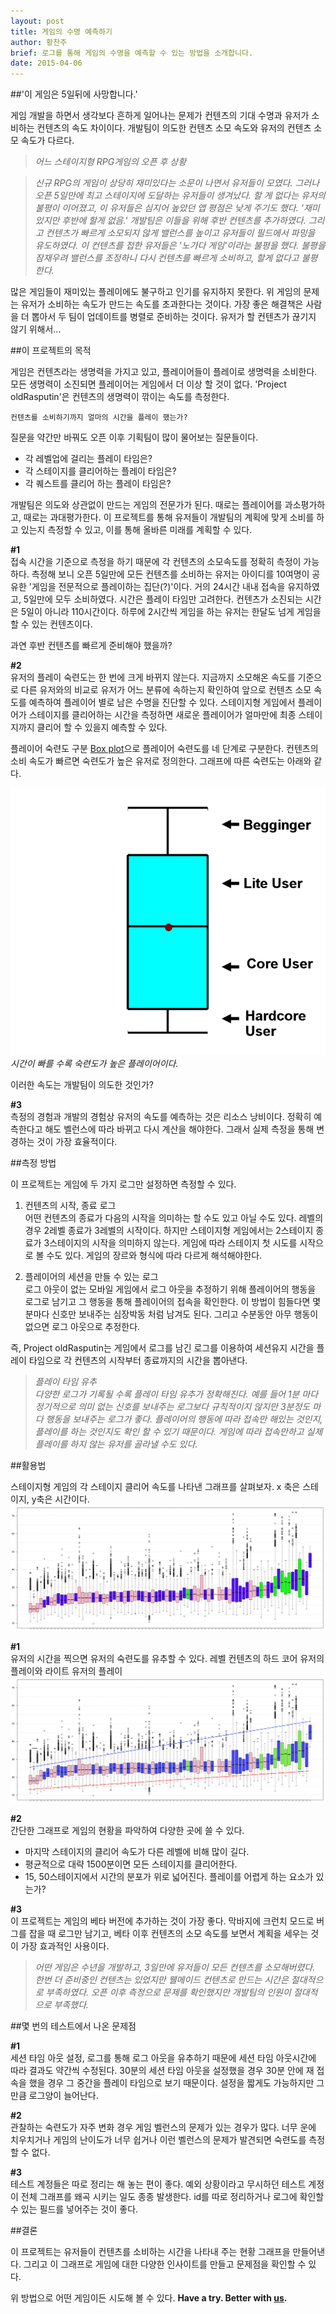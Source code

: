 ```yaml
---
layout: post
title: 게임의 수명 예측하기
author: 황찬주
brief: 로그를 통해 게임의 수명을 예측할 수 있는 방법을 소개합니다.
date: 2015-04-06
---
```


##'이 게임은 5일뒤에 사망합니다.'

게임 개발을 하면서 생각보다 흔하게 일어나는 문제가 컨텐츠의 기대 수명과 유저가 소비하는 컨텐츠의 속도 차이이다. 개발팀이 의도한 컨텐츠 소모 속도와 유저의 컨텐츠 소모 속도가 다르다. 

>   *어느 스테이지형 RPG게임의 오픈 후 상황*   

>   *신규 RPG의 게임이 상당히 재미있다는 소문이 나면서 유저들이 모였다. 그러나 오픈 5일만에 최고 스테이지에 도달하는 유저들이 생겨났다. 할 게 없다는 유저의 불평이 이어졌고, 이 유저들은 심지어 높았던 앱 평점은 낮게 주기도 했다. '재미있지만 후반에 할게 없음.' 개발팀은 이들을 위해 후반 컨텐츠를 추가하였다. 그리고 컨텐츠가 빠르게 소모되지 않게 밸런스를 높이고 유저들이 필드에서 파밍을 유도하였다. 이 컨텐츠를 접한 유저들은 '노가다 게임'이라는 불평을 했다. 불평을 잠재우려 밸런스를 조정하니 다시 컨텐츠를 빠르게 소비하고, 할게 없다고 불평한다.*

 많은 게임들이 재미있는 플레이에도 불구하고 인기를 유지하지 못한다. 위 게임의 문제는 유저가 소비하는 속도가 만드는 속도를 초과한다는 것이다. 가장 좋은 해결책은 사람을 더 뽑아서 두 팀이 업데이트를 병렬로 준비하는 것이다. 유저가 할 컨텐츠가 끊기지 않기 위해서... 

##이 프로젝트의 목적

 게임은 컨텐츠라는 생명력을 가지고 있고, 플레이어들이 플레이로 생명력을 소비한다. 모든 생명력이 소진되면 플레이어는 게임에서 더 이상 할 것이 없다. 'Project oldRasputin'은 컨텐츠의 생명력이 깎이는 속도를 측정한다. 
 
    컨텐츠를 소비하기까지 얼마의 시간을 플레이 했는가?

질문을 약간만 바꿔도 오픈 이후 기획팀이 많이 물어보는 질문들이다.

*   각 레벨업에 걸리는 플레이 타임은?
*   각 스테이지를 클리어하는 플레이 타임은?
*   각 퀘스트를 클리어 하는 플레이 타임은?

개발팀은 의도와 상관없이 만드는 게임의 전문가가 된다. 때로는 플레이어를 과소평가하고, 때로는 과대평가한다. 이 프로젝트를 통해 유저들이 개발팀의 계획에 맞게 소비를 하고 있는지 측정할 수 있고, 이를 통해 올바른 미래를 계획할 수 있다.

**\#1**   
 접속 시간을 기준으로 측정을 하기 때문에 각 컨텐츠의 소모속도를 정확히 측정이 가능하다. 측정해 보니 오픈 5일만에 모든 컨텐츠를 소비하는 유저는 아이디를 10여명이 공유한 '게임을 전문적으로 플레이하는 집단(?)'이다. 거의 24시간 내내 접속을 유지하였고, 5일만에 모두 소비하였다. 시간은 플레이 타임만 고려한다. 컨텐츠가 소진되는 시간은 5일이 아니라 110시간이다. 하루에 2시간씩 게임을 하는 유저는 한달도 넘게 게임을 할 수 있는 컨텐츠이다. 
 
 과연 후반 컨텐츠를 빠르게 준비해야 했을까?

**\#2**   
 유저의 플레이 숙련도는 한 번에 크게 바뀌지 않는다. 지금까지 소모해온 속도를 기준으로 다른 유저와의 비교로 유저가 어느 분류에 속하는지 확인하여 앞으로 컨텐츠 소모 속도를 예측하여 플레이어 별로 남은 수명을 진단할 수 있다. 스테이지형 게임에서 플레이어가 스테이지를 클리어하는 시간을 측정하면 새로운 플레이어가 얼마만에 최종 스테이지까지 클리어 할 수 있을지 예측할 수 있다.

플레이어 숙련도 구분
[Box  plot](http://en.wikipedia.org/wiki/Box_plot)으로 플레이어 숙련도를 네 단계로 구분한다. 컨텐츠의 소비 속도가 빠르면 숙련도가 높은 유저로 정의한다.  그래프에 따른 숙련도는 아래와 같다.

![Box plot](/img/posts/2015-04-06-when_will_this_game_die/boxnwhiskr.png)   
*시간이 빠를 수록 숙련도가 높은 플레이어이다.*

이러한 속도는 개발팀이 의도한 것인가?

**\#3**   
측정의 경험과 개발의 경험상 유저의 속도를 예측하는 것은 리소스 낭비이다. 정확히 예측한다고 해도 벨런스에 따라 바뀌고 다시 계산을 해야한다. 그래서 실제 측정을 통해 변경하는 것이 가장 효율적이다.


##측정 방법

이 프로젝트는 게임에 두 가지 로그만 설정하면 측정할 수 있다.

1.  컨텐츠의 시작, 종료 로그    
    어떤 컨텐츠의 종료가 다음의 시작을 의미하는 할 수도 있고 아닐 수도 있다. 레벨의 경우 2레벨 종료가 3레벨의 시작이다. 하지만 스테이지형 게임에서는 2스테이지 종료가 3스테이지의 시작을 의미하지 않는다. 게임에 따라 스테이지 첫 시도를 시작으로 볼 수도 있다. 게임의 장르와 형식에 따라 다르게 해석해야한다.
    
2.   플레이어의 세션을 만들 수 있는 로그   
    로그 아웃이 없는 모바일 게임에서 로그 아웃을 추정하기 위해 플레이어의 행동을 로그로 남기고 그 행동을 통해 플레이어의 접속을 확인한다. 이 방법이 힘들다면 몇 분마다 신호만 보내주는 심장박동 처럼 남겨도 된다.  그리고 수분동안 아무 행동이 없으면 로그 아웃으로 추정한다.

즉, Project oldRasputin는 게임에서 로그를 남긴 로그를 이용하여 세션유지 시간을 플레이 타임으로 각 컨텐츠의 시작부터 종료까지의 시간을 뽑아낸다.

>   *플레이 타임 유추*    
>   *다양한 로그가 기록될 수록 플레이 타임 유추가 정확해진다. 예를 들어 1분 마다 정기적으로 의미 없는 신호를 보내주는 로그보다 규칙적이지 않지만 3분정도 마다 행동을 보내주는 로그가 좋다. 플레이어의 행동에 따라 접속만 해있는 것인지, 플레이를 하는 것인지도 확인 할 수 있기 때문이다. 게임에 따라 접속만하고 실제 플레이를 하지 않는 유저를 골라낼 수도 있다.* 

##활용법 

스테이지형 게임의 각 스테이지 클리어 속도를 나타낸 그래프를 살펴보자. x 축은 스테이지, y축은 시간이다.
![Box plot 분포 그래프](/img/posts/2015-04-06-when_will_this_game_die/whisker_2.png)

**\#1**    
유저의 시간을 찍으면 유저의 숙련도를 유추할 수 있다.
레벨 컨텐츠의 하드 코어 유저의 플레이와 라이트 유저의 플레이
![Box plot](/img/posts/2015-04-06-when_will_this_game_die/whisker_3.png)

**\#2**   
간단한 그래프로 게임의 현황을 파악하여 다양한 곳에 쓸 수 있다. 
   
*   마지막 스테이지의 클리어 속도가 다른 레벨에 비해 많이 길다. 
*   평균적으로 대략 1500분이면 모든 스테이지를 클리어한다.
*   15, 50스테이지에서 시간의 분포가 위로 넓어진다. 플레이를 어렵게 하는 요소가 있는가?
  
**\#3**   
이 프로젝트는 게임의 베타 버전에 추가하는 것이 가장 좋다. 막바지에 크런치 모드로 버그를 잡을 때 로그만 남기고, 베타 이후 컨텐츠의 소모 속도를 보면서 계획을 세우는 것이 가장 효과적인 사용이다.

>   *어떤 게임은 수년을 개발하고, 3일만에 유저들이 모든 컨텐츠를 소모해버렸다. 한번 더 준비중인 컨텐츠는 있었지만 웰메이드 컨텐츠로 만드는 시간은 절대적으로 부족하였다. 오픈 이후 측정으로 문제를 확인했지만 개발팀의 인원이 절대적으로 부족했다.*

##몇 번의 테스트에서 나온 문제점

**\#1**    
세션 타임 아웃 설정, 로그를 통해 로그 아웃을 유추하기 때문에 세션 타임 아웃시간에 따라 결과도 약간씩 수정된다. 30분의 세션 타임 아웃을 설정했을 경우 30분 안에 재 접속을 했을 경우 그 중간을 플레이 타임으로 보기 때문이다. 설정을 짧게도 가능하지만 그만큼 로그양이 늘어난다.

**\#2**    
관찰하는 숙련도가 자주 변화 경우 게임 벨런스의 문제가 있는 경우가 많다. 너무 운에 치우치거나 게임의 난이도가 너무 쉽거나 이런 벨런스의 문제가 발견되면 숙련도를 측정할 수 없다.

**\#3**    
테스트 계정들은 따로 정리는 해 놓는 편이 좋다. 예외 상황이라고 무시하던 테스트 계정이 전체 그래프를 왜곡 시키는 일도 종종 발생한다. id를 따로 정리하거나 로그에 확인할 수 있는 필드를 넣어주는 것이 좋다. 

##결론

이 프로젝트는 유저들이 컨텐츠를 소비하는 시간을 나타내 주는 현황 그래프을 만들어낸다. 그리고 이 그래프로 게임에 대한 다양한 인사이트를 만들고 문제점을 확인할 수 있다. 

위 방법으로 어떤 게임이든 시도해 볼 수 있다. **Have a try. Better with [us](<mailto:whisker@boxnwhis.kr>).**

